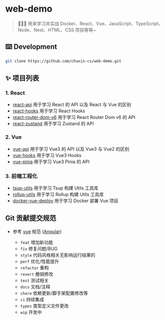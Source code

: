 # web-demo
> 🍉🍉🍉 用来学习并实战 Docker、React、Vue、JavaScript、TypeScript、Node、Nest、HTML、CSS 项目等等~

## ⌨️ Development
```bash
git clone https://github.com/chuxin-cs/web-demo.git
```

## ✨ 项目列表
### 1. React
- [react-api](https://github.com/chuxin-cs/web-demo/tree/master/react-api) 用于学习 React 的 API 以及 React 与 Vue 的区别
- [react-hooks](https://github.com/chuxin-cs/web-demo/tree/master/react-hooks) 用于学习 React Hooks
- [react-router-dom-v6](https://github.com/chuxin-cs/web-demo/tree/master/react-router-dom-v6) 用于学习 React Router Dom v6 的 API
- [react-zustand](https://github.com/chuxin-cs/web-demo/tree/master/react-zustand) 用于学习 Zustand 的 API
### 2. Vue
- [vue-api](https://github.com/chuxin-cs/web-demo/tree/master/vue-api) 用于学习 Vue3 的 API 以及 Vue3 与 Vue2 的区别
- [vue-hooks](https://github.com/chuxin-cs/web-demo/tree/master/vue-hooks) 用于学习 Vue3 Hooks
- [vue-pinia](https://github.com/chuxin-cs/web-demo/tree/master/vue-pinia) 用于学习 Vue3 Pinia 的 API
### 3. 前端工程化
- [tsup-utils](https://github.com/chuxin-cs/web-demo/tree/master/tsup-utils) 用于学习 Tsup 构建 Utils 工具库
- [rollup-utils](https://github.com/chuxin-cs/web-demo/tree/master/rollup-utils) 用于学习 Rollup 构建 Utils 工具库
- [docker-vue-deploy](https://github.com/chuxin-cs/web-demo/tree/master/docker-vue-deploy) 用于学习 Docker 部署 Vue 项目

## Git 贡献提交规范

- 参考 [vue](https://github.com/vuejs/vue/blob/dev/.github/COMMIT_CONVENTION.md) 规范 ([Angular](https://github.com/conventional-changelog/conventional-changelog/tree/master/packages/conventional-changelog-angular))

  - `feat` 增加新功能
  - `fix` 修复问题/BUG
  - `style` 代码风格相关无影响运行结果的
  - `perf` 优化/性能提升
  - `refactor` 重构
  - `revert` 撤销修改
  - `test` 测试相关
  - `docs` 文档/注释
  - `chore` 依赖更新/脚手架配置修改等
  - `ci` 持续集成
  - `types` 类型定义文件更改
  - `wip` 开发中